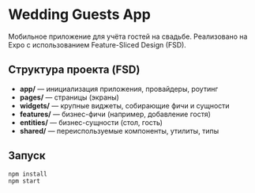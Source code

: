 # Wedding Guests App

Мобильное приложение для учёта гостей на свадьбе. Реализовано на Expo с использованием Feature-Sliced Design (FSD).

## Структура проекта (FSD)

- **app/** — инициализация приложения, провайдеры, роутинг
- **pages/** — страницы (экраны)
- **widgets/** — крупные виджеты, собирающие фичи и сущности
- **features/** — бизнес-фичи (например, добавление гостя)
- **entities/** — бизнес-сущности (стол, гость)
- **shared/** — переиспользуемые компоненты, утилиты, типы

## Запуск

```bash
npm install
npm start
```
